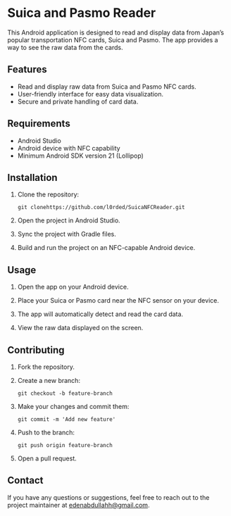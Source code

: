 # Suica and Pasmo Reader

This Android application is designed to read and display data from Japan’s popular transportation NFC cards, Suica and Pasmo. The app provides a way to see the raw data from the cards.

## Features

<ul class="feature-list">
  <li>Read and display raw data from Suica and Pasmo NFC cards.</li>
  <li>User-friendly interface for easy data visualization.</li>
  <li>Secure and private handling of card data.</li>
</ul>

## Requirements

<ul class="feature-list">
  <li>Android Studio</li>
  <li>Android device with NFC capability</li>
  <li>Minimum Android SDK version 21 (Lollipop)</li>
</ul>

## Installation

1. Clone the repository:

    <div class="code-block">
    <pre><code>git clonehttps://github.com/l0rded/SuicaNFCReader.git</code></pre>
    </div>

2. Open the project in Android Studio.

3. Sync the project with Gradle files.

4. Build and run the project on an NFC-capable Android device.

## Usage

1. Open the app on your Android device.

2. Place your Suica or Pasmo card near the NFC sensor on your device.

3. The app will automatically detect and read the card data.

4. View the raw data displayed on the screen.

## Contributing

1. Fork the repository.

2. Create a new branch:

    <div class="code-block">
    <pre><code>git checkout -b feature-branch</code></pre>
    </div>

3. Make your changes and commit them:

    <div class="code-block">
    <pre><code>git commit -m 'Add new feature'</code></pre>
    </div>

4. Push to the branch:

    <div class="code-block">
    <pre><code>git push origin feature-branch</code></pre>
    </div>

5. Open a pull request.

## Contact

If you have any questions or suggestions, feel free to reach out to the project maintainer at <a href="mailto:edenabdullahh@gmail.com">edenabdullahh@gmail.com</a>.
